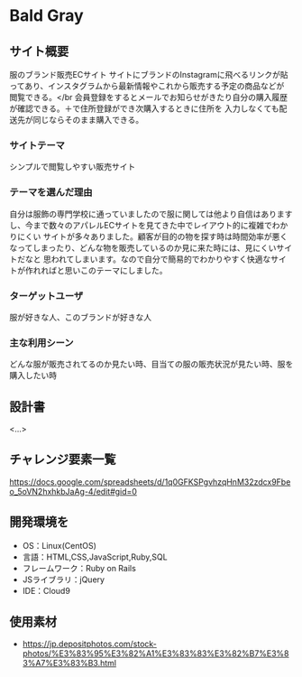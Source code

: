 # Bald Gray

## サイト概要
服のブランド販売ECサイト
サイトにブランドのInstagramに飛べるリンクが貼ってあり、インスタグラムから最新情報やこれから販売する予定の商品などが
閲覧できる。</br
会員登録をするとメールでお知らせがきたり自分の購入履歴が確認できる。＋で住所登録ができ次購入するときに住所を
入力しなくても配送先が同じならそのまま購入できる。
### サイトテーマ
シンプルで閲覧しやすい販売サイト

### テーマを選んだ理由
自分は服飾の専門学校に通っていましたので服に関しては他より自信はありますし、今まで数々のアパレルECサイトを見てきた中でレイアウト的に複雑でわかりにくい
サイトが多々ありました。顧客が目的の物を探す時は時間効率が悪くなってしまったり、どんな物を販売しているのか見に来た時には、見にくいサイトだなと
思われてしまいます。なので自分で簡易的でわかりやすく快適なサイトが作れればと思いこのテーマにしました。

### ターゲットユーザ
服が好きな人、このブランドが好きな人

### 主な利用シーン
どんな服が販売されてるのか見たい時、目当ての服の販売状況が見たい時、服を購入したい時

## 設計書
<...>

## チャレンジ要素一覧
<https://docs.google.com/spreadsheets/d/1q0GFKSPgvhzqHnM32zdcx9Fbeo_5oVN2hxhkbJaAg-4/edit#gid=0>

## 開発環境を
- OS：Linux(CentOS)
- 言語：HTML,CSS,JavaScript,Ruby,SQL
- フレームワーク：Ruby on Rails
- JSライブラリ：jQuery
- IDE：Cloud9

## 使用素材
- https://jp.depositphotos.com/stock-photos/%E3%83%95%E3%82%A1%E3%83%83%E3%82%B7%E3%83%A7%E3%83%B3.html